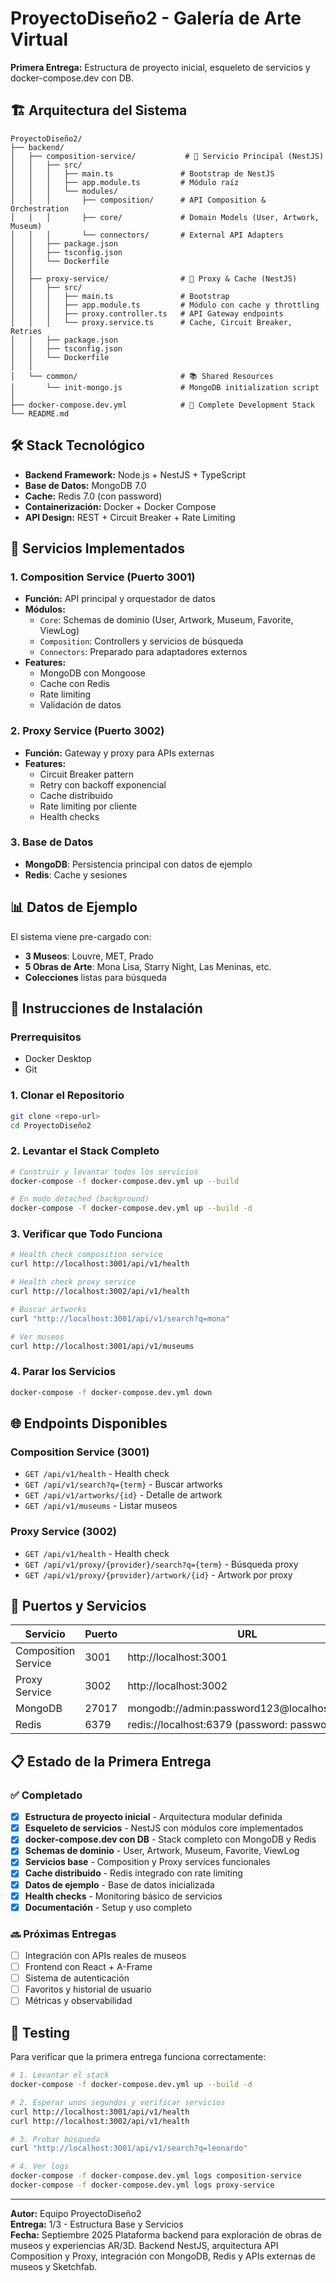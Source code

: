 # ProyectoDiseño2 - Galería de Arte Virtual

**Primera Entrega:** Estructura de proyecto inicial, esqueleto de servicios y docker-compose.dev con DB.

## 🏗️ Arquitectura del Sistema

```
ProyectoDiseño2/
├── backend/
│   ├── composition-service/           # 🎯 Servicio Principal (NestJS)
│   │   ├── src/
│   │   │   ├── main.ts               # Bootstrap de NestJS
│   │   │   ├── app.module.ts         # Módulo raíz
│   │   │   └── modules/
│   │   │       ├── composition/      # API Composition & Orchestration
│   │   │       ├── core/             # Domain Models (User, Artwork, Museum)
│   │   │       └── connectors/       # External API Adapters
│   │   ├── package.json
│   │   ├── tsconfig.json
│   │   └── Dockerfile
│   │
│   ├── proxy-service/                # 🚀 Proxy & Cache (NestJS)
│   │   ├── src/
│   │   │   ├── main.ts               # Bootstrap
│   │   │   ├── app.module.ts         # Módulo con cache y throttling
│   │   │   ├── proxy.controller.ts   # API Gateway endpoints
│   │   │   └── proxy.service.ts      # Cache, Circuit Breaker, Retries
│   │   ├── package.json
│   │   ├── tsconfig.json
│   │   └── Dockerfile
│   │
│   └── common/                       # 📚 Shared Resources
│       └── init-mongo.js             # MongoDB initialization script
│
├── docker-compose.dev.yml            # 🐳 Complete Development Stack
└── README.md
```

## 🛠️ Stack Tecnológico

- **Backend Framework:** Node.js + NestJS + TypeScript
- **Base de Datos:** MongoDB 7.0
- **Cache:** Redis 7.0 (con password)
- **Containerización:** Docker + Docker Compose
- **API Design:** REST + Circuit Breaker + Rate Limiting

## 🚀 Servicios Implementados

### 1. **Composition Service** (Puerto 3001)
- **Función:** API principal y orquestador de datos
- **Módulos:**
  - `Core`: Schemas de dominio (User, Artwork, Museum, Favorite, ViewLog)
  - `Composition`: Controllers y servicios de búsqueda
  - `Connectors`: Preparado para adaptadores externos
- **Features:**
  - MongoDB con Mongoose
  - Cache con Redis
  - Rate limiting
  - Validación de datos

### 2. **Proxy Service** (Puerto 3002)
- **Función:** Gateway y proxy para APIs externas
- **Features:**
  - Circuit Breaker pattern
  - Retry con backoff exponencial
  - Cache distribuido
  - Rate limiting por cliente
  - Health checks

### 3. **Base de Datos**
- **MongoDB**: Persistencia principal con datos de ejemplo
- **Redis**: Cache y sesiones

## 📊 Datos de Ejemplo

El sistema viene pre-cargado con:
- **3 Museos**: Louvre, MET, Prado
- **5 Obras de Arte**: Mona Lisa, Starry Night, Las Meninas, etc.
- **Colecciones** listas para búsqueda

## 🔧 Instrucciones de Instalación

### Prerrequisitos
- Docker Desktop
- Git

### 1. Clonar el Repositorio
```bash
git clone <repo-url>
cd ProyectoDiseño2
```

### 2. Levantar el Stack Completo
```bash
# Construir y levantar todos los servicios
docker-compose -f docker-compose.dev.yml up --build

# En modo detached (background)
docker-compose -f docker-compose.dev.yml up --build -d
```

### 3. Verificar que Todo Funciona
```bash
# Health check composition service
curl http://localhost:3001/api/v1/health

# Health check proxy service  
curl http://localhost:3002/api/v1/health

# Buscar artworks
curl "http://localhost:3001/api/v1/search?q=mona"

# Ver museos
curl http://localhost:3001/api/v1/museums
```

### 4. Parar los Servicios
```bash
docker-compose -f docker-compose.dev.yml down
```

## 🌐 Endpoints Disponibles

### Composition Service (3001)
- `GET /api/v1/health` - Health check
- `GET /api/v1/search?q={term}` - Buscar artworks
- `GET /api/v1/artworks/{id}` - Detalle de artwork
- `GET /api/v1/museums` - Listar museos

### Proxy Service (3002)
- `GET /api/v1/health` - Health check
- `GET /api/v1/proxy/{provider}/search?q={term}` - Búsqueda proxy
- `GET /api/v1/proxy/{provider}/artwork/{id}` - Artwork por proxy

## 🔌 Puertos y Servicios

| Servicio | Puerto | URL |
|----------|--------|-----|
| Composition Service | 3001 | http://localhost:3001 |
| Proxy Service | 3002 | http://localhost:3002 |
| MongoDB | 27017 | mongodb://admin:password123@localhost:27017 |
| Redis | 6379 | redis://localhost:6379 (password: password123) |

## 📋 Estado de la Primera Entrega

### ✅ Completado
- [x] **Estructura de proyecto inicial** - Arquitectura modular definida
- [x] **Esqueleto de servicios** - NestJS con módulos core implementados
- [x] **docker-compose.dev con DB** - Stack completo con MongoDB y Redis
- [x] **Schemas de dominio** - User, Artwork, Museum, Favorite, ViewLog
- [x] **Servicios base** - Composition y Proxy services funcionales
- [x] **Cache distribuido** - Redis integrado con rate limiting
- [x] **Datos de ejemplo** - Base de datos inicializada
- [x] **Health checks** - Monitoring básico de servicios
- [x] **Documentación** - Setup y uso completo

### 🔜 Próximas Entregas
- [ ] Integración con APIs reales de museos
- [ ] Frontend con React + A-Frame
- [ ] Sistema de autenticación
- [ ] Favoritos y historial de usuario
- [ ] Métricas y observabilidad

## 🧪 Testing

Para verificar que la primera entrega funciona correctamente:

```bash
# 1. Levantar el stack
docker-compose -f docker-compose.dev.yml up --build -d

# 2. Esperar unos segundos y verificar servicios
curl http://localhost:3001/api/v1/health
curl http://localhost:3002/api/v1/health

# 3. Probar búsqueda
curl "http://localhost:3001/api/v1/search?q=leonardo"

# 4. Ver logs
docker-compose -f docker-compose.dev.yml logs composition-service
docker-compose -f docker-compose.dev.yml logs proxy-service
```

---

**Autor:** Equipo ProyectoDiseño2  
**Entrega:** 1/3 - Estructura Base y Servicios  
**Fecha:** Septiembre 2025
Plataforma backend para exploración de obras de museos y experiencias AR/3D. Backend NestJS, arquitectura API Composition y Proxy, integración con MongoDB, Redis y APIs externas de museos y Sketchfab.
